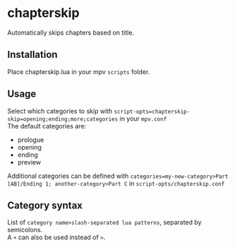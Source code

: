 # chapterskip
Automatically skips chapters based on title.

## Installation
Place chapterskip.lua in your mpv `scripts` folder.

## Usage
Select which categories to skip with `script-opts=chapterskip-skip=opening;ending;more;categories` in your `mpv.conf`  
The default categories are:
- prologue
- opening
- ending
- preview

Additional categories can be defined with `categories=my-new-category>Part [AB]/Ending 1; another-category>Part C` in `script-opts/chapterskip.conf`

## Category syntax
List of `category name>slash-separated lua patterns`, separated by semicolons.  
A `+` can also be used instead of `>`.
